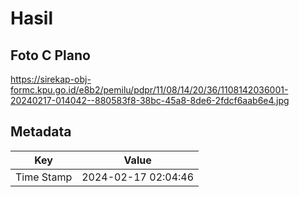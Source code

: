 # Hasil

## Foto C Plano

https://sirekap-obj-formc.kpu.go.id/e8b2/pemilu/pdpr/11/08/14/20/36/1108142036001-20240217-014042--880583f8-38bc-45a8-8de6-2fdcf6aab6e4.jpg


## Metadata

| Key        | Value               |
| ---------- | ------------------- |
| Time Stamp | 2024-02-17 02:04:46 |



